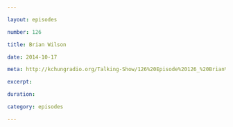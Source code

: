 ```yaml
---

layout: episodes

number: 126

title: Brian Wilson

date: 2014-10-17

meta: http://kchungradio.org/Talking-Show/126%20Episode%20126_%20Brian%20Wilson.mp3

excerpt: 

duration: 

category: episodes

---
```


